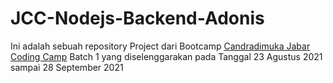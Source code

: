 # JCC-Nodejs-Backend-Adonis
Ini adalah sebuah repository Project dari Bootcamp <a href="https://jabarcodingcamp.id">Candradimuka Jabar Coding Camp</a> Batch 1 yang diselenggarakan pada Tanggal 23 Agustus 2021 sampai 28 September 2021
